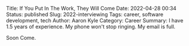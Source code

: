 Title: If You Put In The Work, They Will Come 
Date: 2022-04-28 00:34
Status: published
Slug: 2022-interviewing
Tags: career, software development, tech
Author: Aaron Kyle
Category: Career
Summary: I have 1.5 years of experience. My phone won't stop ringing. My email is full.

Soon Come.